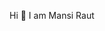  Hi 👋 I am Mansi Raut

<!--
**htcmansi/htcmansi** is a ✨ _special_ ✨ repository because its `README.md` (this file) appears on your GitHub profile.


- 🔭 I’m currently working on something new.
- 🌱 I’m currently learning C++,web development and java script
- 👯 I’m looking to collaborate on A Coding blog
- 💬 Ask me about c programming and python
- 📫 How to reach me: mansiraut631@gmail.com
-->

